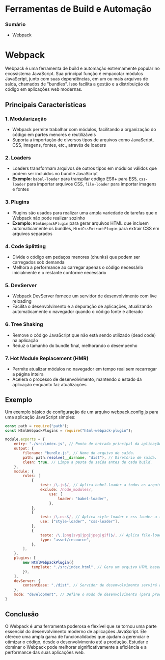 # Ferramentas de Build e Automação

### Sumário

- [Webpack](#webpack)

# <a id="webpack">Webpack</a>

Webpack é uma ferramenta de build e automação extremamente popular no ecossistema JavaScript. Sua principal função é empacotar módulos JavaScript, junto com suas dependências, em um ou mais arquivos de saída, chamados de "bundles". Isso facilita a gestão e a distribuição de código em aplicações web modernas.

## Principais Características

### 1. Modularização

- Webpack permite trabalhar com módulos, facilitando a organização do código em partes menores e reutilizáveis
- Suporta a importação de diversos tipos de arquivos como JavaScript, CSS, imagens, fontes, etc., através de loaders

### 2. Loaders

- Loaders transformam arquivos de outros tipos em módulos válidos que podem ser incluídos no bundle JavaScript
- **Exemplo:** `babel-loader` para transpilar código ES6+ para ES5, `css-loader` para importar arquivos CSS, `file-loader` para importar imagens e fontes

### 3. Plugins

- Plugins são usados para realizar uma ampla variedade de tarefas que o Webpack não pode realizar sozinho
- **Exemplo:** `HtmlWepackPlugin` para gerar arquivos HTML que incluem automaticamente os bundles, `MiniCssExtractPlugin` para extrair CSS em arquivos separados

### 4. Code Splitting

- Divide o código em pedaços menores (chunks) que podem ser carregados sob demanda
- Melhora a performance ao carregar apenas o código necessário inicialmente e o restante conforme necessário

### 5. DevServer

- Webpack DevServer fornece um servidor de desenvolvimento com live reloading
- Facilita o desenvolvimento e a depuração de aplicações, atualizando automaticamente o navegador quando o código fonte é alterado

### 6. Tree Shaking

- Remove o código JavaScript que não está sendo utilizado (dead code) na aplicação
- Reduz o tamanho do bundle final, melhorando o desempenho

### 7. Hot Module Replacement (HMR)

- Permite atualizar módulos no navegador em tempo real sem recarregar a página inteira
- Acelera o processo de desenvolvimento, mantendo o estado da aplicação enquanto faz atualizações

## Exemplo

Um exemplo básico de configuração de um arquivo webpack.config.js para uma aplicação JavaScript simples:

```JavaScript
const path = require("path");
const HtmlWebpackPlugins = require("html-webpack-plugin");

module.exports = {
    entry: "./src/index.js", // Ponto de entrada principal da aplicação.
    output: {
        filename: "bundle.js", // Nome do arquivo de saída.
        path: path.resolve(__dirname, "dist"), // Diretório de saída.
        clean: true, // Limpa a pasta de saída antes de cada build.
    },
    module: {
        rules: [
            {
                test: /\.js$/, // Aplica babel-loader a todos os arquivos .js.
                exclude: /node_modules/,
                    use: {
                        loader: "babel-loader",
                    },
            },
            {
                test: /\.css$/, // Aplica style-loader e css-loader a todos os arquivos .css.
                use: ["style-loader", "css-loader"],
            },
            {
                teste: /\.(png|svg|jpg|jpeg|gif)$/, // Aplica file-loader a todos os arquivos de imagem.
                type: "asset/resource",
            },
        ],
    },
    plugins: [
        new HtmlWebpackPlugin({
            template: "./src/index.html", // Gera um arquivo HTML baseando-se no template especificado.
        }),
    ],
    devServer: {
        contentBase: "./dist", // Servidor de desenvolvimento servirá arquivos desta pasta.
    },
    mode: "development", // Define o modo de desenvolvimento (para produção, use "production").
}
```

## Conclusão

O Webpack é uma ferramenta poderosa e flexível que se tornou uma parte essencial do desenvolvimento moderno de aplicações JavaScript. Ele oferece uma ampla gama de funcionalidades que ajudam a gerenciar e otimizar o código, desde o desenvolvimento até a produção. Estudar e dominar o Webpack pode melhorar significativamente a eficiência e a performance das suas aplicações web.